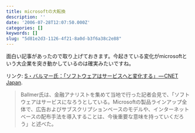 ```yaml
---
title: microsoftの大転換
description: ''
date: '2006-07-28T12:07:50.000Z'
categories: []
keywords: []
slug: "5d81e2d3-1126-4f21-8a0d-b3f6a38c2e88"
---
```

面白い記事があったので取り上げておきます。今起きている変化がmicrosoftという大企業を突き動かしているのは確実みたいですね。

リンク: [S・バルマー氏：「ソフトウェアはサービスへと変化する」 — CNET Japan](http://japan.cnet.com/news/biz/story/0,2000056020,20183967,00.htm?ref=rss "S・バルマー氏：「ソフトウェアはサービスへと変化する」 - CNET Japan").

> Ballmer氏は、金融アナリストを集めて当地で行った記者会見で、「ソフトウェアはサービスになろうとしている。Microsoftの製品ラインアップ全体で、広告およびサブスクリプションベースのモデルや、インターネットベースの配布手法を導入することは、今後重要な意味を持っていくだろう」と述べた。